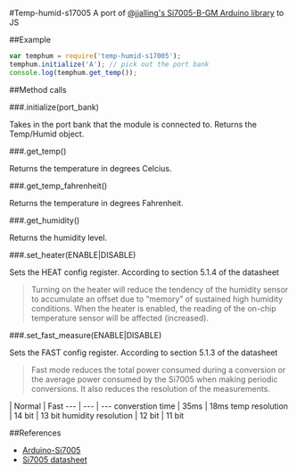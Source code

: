 #Temp-humid-s17005
A port of [@jjalling's Si7005-B-GM Arduino library](https://github.com/jjalling/Arduino-Si7005) to JS

##Example
```js
var temphum = require('temp-humid-s17005');
temphum.initialize('A'); // pick out the port bank
console.log(temphum.get_temp());
```

##Method calls

###.initialize(port_bank)

Takes in the port bank that the module is connected to. Returns the Temp/Humid object.

###.get_temp()

Returns the temperature in degrees Celcius.

###.get_temp_fahrenheit()

Returns the temperature in degrees Fahrenheit.

###.get_humidity()

Returns the humidity level.

###.set_heater(ENABLE|DISABLE)

Sets the HEAT config register. According to section 5.1.4 of the datasheet

> Turning on the heater will reduce the tendency of the humidity sensor to accumulate an offset due to “memory” of sustained high humidity conditions. When the heater is enabled, the reading of the on-chip temperature sensor will be affected (increased).

###.set_fast_measure(ENABLE|DISABLE)

Sets the FAST config register. According to section 5.1.3 of the datasheet

> Fast mode reduces the total power consumed during a conversion or the average power consumed by the Si7005 when making periodic conversions. It also reduces the resolution of the measurements.

 | Normal | Fast
--- | --- | ---
converstion time | 35ms | 18ms
temp resolution | 14 bit | 13 bit
humidity resolution | 12 bit | 11 bit


##References
* [Arduino-Si7005](https://github.com/jjalling/Arduino-Si7005)
* [Si7005 datasheet](http://www.silabs.com/Support%20Documents/TechnicalDocs/Si7005.pdf)
